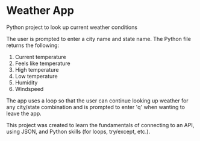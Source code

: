 # Weather App 
Python project to look up current weather conditions

The user is prompted to enter a city name and state name. The Python file returns the following:
  1. Current temperature
  2. Feels like temperature
  3. High temperature
  4. Low temperature
  5. Humidity  
  6. Windspeed 
 
The app uses a loop so that the user can continue looking up weather for any city/state combination and is prompted to enter 'q' when wanting to leave the app. 

This project was created to learn the fundamentals of connecting to an API, using JSON, and Python skills (for loops, try/except, etc.). 
